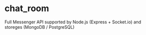 # chat_room
Full Messenger API supported by Node.js (Express + Socket.io) and storeges (MongoDB / PostgreSQL)
